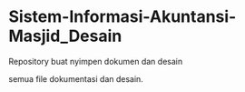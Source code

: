# Sistem-Informasi-Akuntansi-Masjid_Desain

Repository buat nyimpen dokumen dan desain

semua file dokumentasi dan desain.
